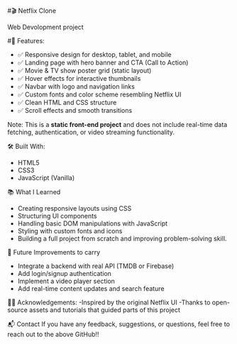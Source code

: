 #🎬 Netflix Clone 

Web Devolopment project

#🚀 Features:
- ✅ Responsive design for desktop, tablet, and mobile
- ✅ Landing page with hero banner and CTA (Call to Action)
- ✅ Movie & TV show poster grid (static layout)
- ✅ Hover effects for interactive thumbnails
- ✅ Navbar with logo and navigation links
- ✅ Custom fonts and color scheme resembling Netflix UI
- ✅ Clean HTML and CSS structure
- ✅ Scroll effects and smooth transitions

 Note: This is a **static front-end project** and does not include real-time data fetching, authentication, or video streaming functionality.


🛠️ Built With:
- HTML5
- CSS3
- JavaScript (Vanilla)


📚 What I Learned
- Creating responsive layouts using CSS 
- Structuring UI components
- Handling basic DOM manipulations with JavaScript
- Styling with custom fonts and icons
- Building a full project from scratch and improving problem-solving skill.

📝 Future Improvements to carry
- Integrate a backend with real API (TMDB or Firebase)
- Add login/signup authentication
- Implement a video player section
- Add real-time content updates and search feature

🙋‍♂️ Acknowledgements:
-Inspired by the original Netflix UI
-Thanks to open-source assets and tutorials that guided parts of this project

📬 Contact
If you have any feedback, suggestions, or questions, feel free to reach out to the above GitHub!!


